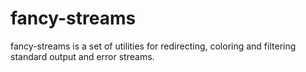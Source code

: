 # fancy-streams

fancy-streams is a set of utilities for redirecting, coloring and filtering standard output and error streams.
